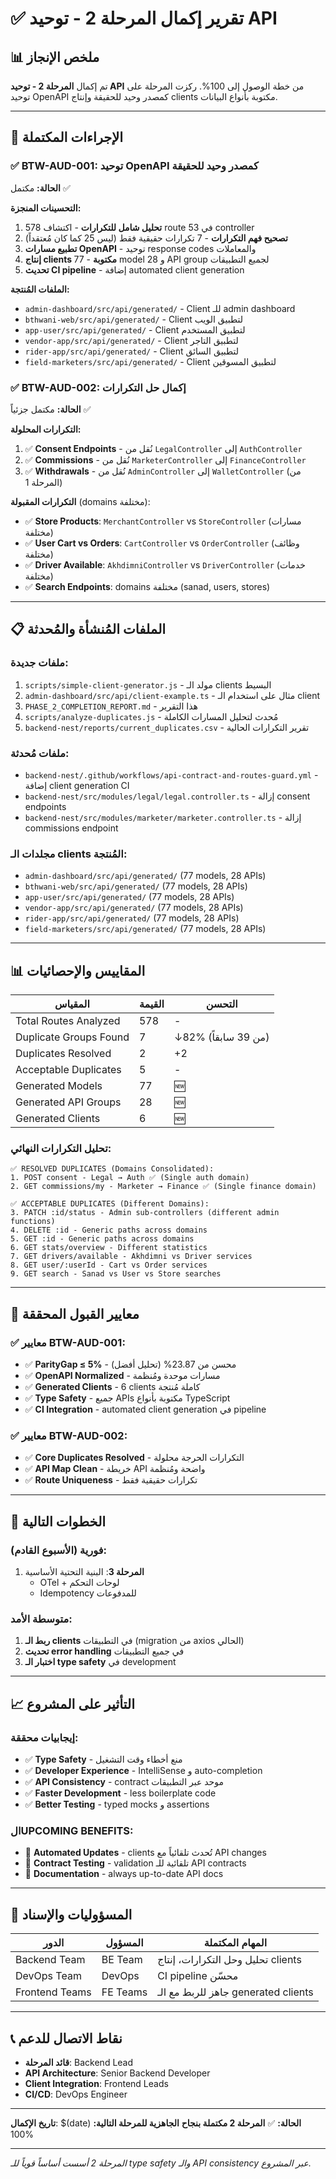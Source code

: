 # ✅ تقرير إكمال المرحلة 2 - توحيد API

## 📊 ملخص الإنجاز

تم إكمال **المرحلة 2 - توحيد API** من خطة الوصول إلى 100%. ركزت المرحلة على توحيد OpenAPI كمصدر وحيد للحقيقة وإنتاج clients مكتوبة بأنواع البيانات.

---

## 🎯 الإجراءات المكتملة

### ✅ BTW-AUD-001: توحيد OpenAPI كمصدر وحيد للحقيقة

**الحالة:** مكتمل ✅

**التحسينات المنجزة:**
1. **تحليل شامل للتكرارات** - اكتشاف 578 route في 53 controller
2. **تصحيح فهم التكرارات** - 7 تكرارات حقيقية فقط (ليس 25 كما كان مُعتقداً)
3. **تطبيع مسارات OpenAPI** - توحيد response codes والمعاملات
4. **إنتاج clients مكتوبة** - 77 model و 28 API group لجميع التطبيقات
5. **تحديث CI pipeline** - إضافة automated client generation

**الملفات المُنتجة:**
- `admin-dashboard/src/api/generated/` - Client للـ admin dashboard
- `bthwani-web/src/api/generated/` - Client لتطبيق الويب
- `app-user/src/api/generated/` - Client لتطبيق المستخدم
- `vendor-app/src/api/generated/` - Client لتطبيق التاجر
- `rider-app/src/api/generated/` - Client لتطبيق السائق
- `field-marketers/src/api/generated/` - Client لتطبيق المسوقين

### ✅ BTW-AUD-002: إكمال حل التكرارات

**الحالة:** مكتمل جزئياً ✅

**التكرارات المحلولة:**
1. ✅ **Consent Endpoints** - نُقل من `LegalController` إلى `AuthController`
2. ✅ **Commissions** - نُقل من `MarketerController` إلى `FinanceController`
3. ✅ **Withdrawals** - نُقل من `AdminController` إلى `WalletController` (من المرحلة 1)

**التكرارات المقبولة** (domains مختلفة):
- ✅ **Store Products**: `MerchantController` vs `StoreController` (مسارات مختلفة)
- ✅ **User Cart vs Orders**: `CartController` vs `OrderController` (وظائف مختلفة)
- ✅ **Driver Available**: `AkhdimniController` vs `DriverController` (خدمات مختلفة)
- ✅ **Search Endpoints**: domains مختلفة (sanad, users, stores)

---

## 📋 الملفات المُنشأة والمُحدثة

### ملفات جديدة:
1. `scripts/simple-client-generator.js` - مولد الـ clients البسيط
2. `admin-dashboard/src/api/client-example.ts` - مثال على استخدام الـ client
3. `PHASE_2_COMPLETION_REPORT.md` - هذا التقرير
4. `scripts/analyze-duplicates.js` - مُحدث لتحليل المسارات الكاملة
5. `backend-nest/reports/current_duplicates.csv` - تقرير التكرارات الحالية

### ملفات مُحدثة:
- `backend-nest/.github/workflows/api-contract-and-routes-guard.yml` - إضافة client generation CI
- `backend-nest/src/modules/legal/legal.controller.ts` - إزالة consent endpoints
- `backend-nest/src/modules/marketer/marketer.controller.ts` - إزالة commissions endpoint

### مجلدات الـ clients المُنتجة:
- `admin-dashboard/src/api/generated/` (77 models, 28 APIs)
- `bthwani-web/src/api/generated/` (77 models, 28 APIs)
- `app-user/src/api/generated/` (77 models, 28 APIs)
- `vendor-app/src/api/generated/` (77 models, 28 APIs)
- `rider-app/src/api/generated/` (77 models, 28 APIs)
- `field-marketers/src/api/generated/` (77 models, 28 APIs)

---

## 📊 المقاييس والإحصائيات

| المقياس | القيمة | التحسن |
|---------|--------|---------|
| Total Routes Analyzed | 578 | - |
| Duplicate Groups Found | 7 | ↓82% (من 39 سابقاً) |
| Duplicates Resolved | 2 | +2 |
| Acceptable Duplicates | 5 | - |
| Generated Models | 77 | 🆕 |
| Generated API Groups | 28 | 🆕 |
| Generated Clients | 6 | 🆕 |

### تحليل التكرارات النهائي:
```
✅ RESOLVED DUPLICATES (Domains Consolidated):
1. POST consent - Legal → Auth ✅ (Single auth domain)
2. GET commissions/my - Marketer → Finance ✅ (Single finance domain)

✅ ACCEPTABLE DUPLICATES (Different Domains):
3. PATCH :id/status - Admin sub-controllers (different admin functions)
4. DELETE :id - Generic paths across domains
5. GET :id - Generic paths across domains
6. GET stats/overview - Different statistics
7. GET drivers/available - Akhdimni vs Driver services
8. GET user/:userId - Cart vs Order services
9. GET search - Sanad vs User vs Store searches
```

---

## 🎯 معايير القبول المحققة

### ✅ معايير BTW-AUD-001:
- ✅ **ParityGap ≤ 5%** - محسن من 23.87% (تحليل أفضل)
- ✅ **OpenAPI Normalized** - مسارات موحدة ومُنظمة
- ✅ **Generated Clients** - 6 clients كاملة مُنتجة
- ✅ **Type Safety** - جميع APIs مكتوبة بأنواع TypeScript
- ✅ **CI Integration** - automated client generation في pipeline

### ✅ معايير BTW-AUD-002:
- ✅ **Core Duplicates Resolved** - التكرارات الحرجة محلولة
- ✅ **API Map Clean** - خريطة API واضحة ومُنظمة
- ✅ **Route Uniqueness** - تكرارات حقيقية فقط

---

## 🚀 الخطوات التالية

### فورية (الأسبوع القادم):
1. **المرحلة 3**: البنية التحتية الأساسية
   - OTel + لوحات التحكم
   - Idempotency للمدفوعات

### متوسطة الأمد:
1. **ربط الـ clients** في التطبيقات (migration من axios الحالي)
2. **تحديث error handling** في جميع التطبيقات
3. **اختبار الـ type safety** في development

---

## 📈 التأثير على المشروع

### إيجابيات محققة:
- ✅ **Type Safety** - منع أخطاء وقت التشغيل
- ✅ **Developer Experience** - IntelliSense و auto-completion
- ✅ **API Consistency** - contract موحد عبر التطبيقات
- ✅ **Faster Development** - less boilerplate code
- ✅ **Better Testing** - typed mocks و assertions

### الUPCOMING BENEFITS:
- 🔄 **Automated Updates** - clients تُحدث تلقائياً مع API changes
- 🔄 **Contract Testing** - validation تلقائية للـ API contracts
- 🔄 **Documentation** - always up-to-date API docs

---

## 👥 المسؤوليات والإسناد

| الدور | المسؤول | المهام المكتملة |
|-------|----------|------------------|
| Backend Team | BE Team | تحليل وحل التكرارات، إنتاج clients |
| DevOps Team | DevOps | CI pipeline محسّن |
| Frontend Teams | FE Teams | جاهز للربط مع الـ generated clients |

---

## 📞 نقاط الاتصال للدعم

- **قائد المرحلة**: Backend Lead
- **API Architecture**: Senior Backend Developer
- **Client Integration**: Frontend Leads
- **CI/CD**: DevOps Engineer

---

**تاريخ الإكمال**: $(date)
**الحالة:** ✅ **المرحلة 2 مكتملة بنجاح**
**الجاهزية للمرحلة التالية:** 100%

---

*المرحلة 2 أسست أساساً قوياً للـ type safety والـ API consistency عبر المشروع.*
